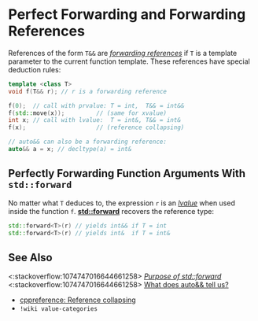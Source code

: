 # Perfect Forwarding and Forwarding References

References of the form `T&&` are
*[forwarding references](https://en.cppreference.com/w/cpp/language/reference#Forwarding_references)*
if `T` is a template parameter to the current function template.
These references have special deduction rules:
```cpp
template <class T>
void f(T&& r); // r is a forwarding reference

f(0);  // call with prvalue: T = int,  T&& = int&&
f(std::move(x));         // (same for xvalue)
int x; // call with lvalue:  T = int&, T&& = int&
f(x);                    // (reference collapsing)

// auto&& can also be a forwarding reference:
auto&& a = x; // decltype(a) = int&
```

## Perfectly Forwarding Function Arguments With `std::forward`
No matter what `T` deduces to, the expression `r`
is an
*[lvalue](https://en.cppreference.com/w/cpp/language/value_category#lvalue)*
when used inside the function `f`.
**[std::forward](https://en.cppreference.com/w/cpp/utility/forward)**
recovers the reference type:
```cpp
std::forward<T>(r) // yields int&& if T = int
std::forward<T>(r) // yields int&  if T = int&
```

## See Also
<:stackoverflow:1074747016644661258>
*[Purpose of std::forward](https://stackoverflow.com/q/3582001/5740428)*<br>
<:stackoverflow:1074747016644661258>
[What does auto&& tell us?](https://stackoverflow.com/q/13230480/5740428)<br>
- [cppreference: Reference collapsing](https://en.cppreference.com/w/cpp/language/reference#Reference_collapsing)
- `!wiki value-categories`
